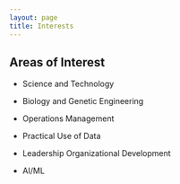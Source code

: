 ```yaml
---
layout: page
title: Interests
---
```


## Areas of Interest

* Science and Technology

* Biology and Genetic Engineering

* Operations Management

* Practical Use of Data

* Leadership Organizational Development

* AI/ML
